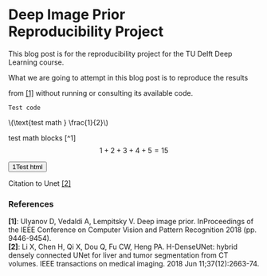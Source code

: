 # Deep Image Prior <br> Reproducibility Project

This blog post is for the reproducibility project for the TU Delft Deep Learning course.

 What we are going to attempt in this blog post is to reproduce the results 

 from [[1]](#citation-1) without running or consulting its available code.



```
Test code
```

\\(\text{test math } \frac{1}{2}\\)

test math blocks [^1]
$$
1 + 2 + 3 + 4 + 5 = 15
$$

<button>1Test html</button>

Citation to Unet [[2]](#citation-2)

### References

<div id="citation-1"><strong>[1]</strong>: Ulyanov D, Vedaldi A, Lempitsky V. Deep image prior. InProceedings of  the IEEE Conference on Computer Vision and Pattern Recognition 2018 (pp. 9446-9454).</div>

<div id="citation-2"><strong>[2]</strong>: Li X, Chen H, Qi X, Dou Q, Fu CW, Heng PA. H-DenseUNet: hybrid densely connected UNet for liver and tumor segmentation from CT volumes. IEEE transactions on medical imaging. 2018 Jun 11;37(12):2663-74.</div>